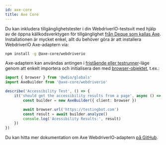 ```yaml
---
id: axe-core
title: Axe Core
---
```


Du kan inkludera tillgänglighetstester i din WebdriverIO-testsvit med hjälp av de öppna källkodsverktygen för tillgänglighet [från Deque som kallas Axe](https://www.deque.com/axe/). Installationen är mycket enkel, allt du behöver göra är att installera WebdriverIO Axe-adaptern via:

```bash npm2yarn
npm install -g @axe-core/webdriverio
```

Axe-adaptern kan användas antingen i [fristående eller testrunner](/docs/setuptypes)-läge genom att enkelt importera och initialisera den med [browser-objektet](/docs/api/browser), t.ex.:

```ts
import { browser } from '@wdio/globals'
import AxeBuilder from '@axe-core/webdriverio'

describe('Accessibility Test', () => {
    it('should get the accessibility results from a page', async () => {
        const builder = new AxeBuilder({ client: browser })

        await browser.url('https://testingbot.com')
        const result = await builder.analyze()
        console.log('Acessibility Results:', result)
    })
})
```

Du kan hitta mer dokumentation om Axe WebdriverIO-adaptern [på GitHub](https://github.com/dequelabs/axe-core-npm/tree/develop/packages/webdriverio#usage).